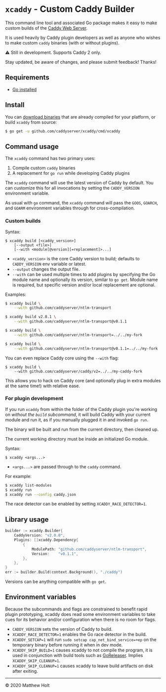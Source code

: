 `xcaddy` - Custom Caddy Builder
===============================

This command line tool and associated Go package makes it easy to make custom builds of the [Caddy Web Server](https://github.com/caddyserver/caddy).

It is used heavily by Caddy plugin developers as well as anyone who wishes to make custom `caddy` binaries (with or without plugins).

⚠️ Still in development. Supports Caddy 2 only.

Stay updated, be aware of changes, and please submit feedback! Thanks!

## Requirements

- [Go installed](https://golang.org/doc/install)

## Install

You can [download binaries](https://github.com/caddyserver/xcaddy/releases) that are already compiled for your platform, or build `xcaddy` from source:

```bash
$ go get -u github.com/caddyserver/xcaddy/cmd/xcaddy
```


## Command usage

The `xcaddy` command has two primary uses:

1. Compile custom `caddy` binaries
2. A replacement for `go run` while developing Caddy plugins

The `xcaddy` command will use the latest version of Caddy by default. You can customize this for all invocations by setting the `CADDY_VERSION` environment variable.

As usual with `go` command, the `xcaddy` command will pass the `GOOS`, `GOARCH`, and `GOARM` environment variables through for cross-compilation.


### Custom builds

Syntax:

```
$ xcaddy build [<caddy_version>]
    [--output <file>]
    [--with <module[@version][=replacement]>...]
```

- `<caddy_version>` is the core Caddy version to build; defaults to `CADDY_VERSION` env variable or latest.
- `--output` changes the output file.
- `--with` can be used multiple times to add plugins by specifying the Go module name and optionally its version, similar to `go get`. Module name is required, but specific version and/or local replacement are optional.

Examples:

```bash
$ xcaddy build \
    --with github.com/caddyserver/ntlm-transport

$ xcaddy build v2.0.1 \
    --with github.com/caddyserver/ntlm-transport@v0.1.1

$ xcaddy build \
    --with github.com/caddyserver/ntlm-transport=../../my-fork

$ xcaddy build \
    --with github.com/caddyserver/ntlm-transport@v0.1.1=../../my-fork
```

You can even replace Caddy core using the `--with` flag:

```
$ xcaddy build \
    --with github.com/caddyserver/caddy/v2=../../my-caddy-fork
```

This allows you to hack on Caddy core (and optionally plug in extra modules at the same time!) with relative ease.

### For plugin development

If you run `xcaddy` from within the folder of the Caddy plugin you're working on _without the `build` subcommand_, it will build Caddy with your current module and run it, as if you manually plugged it in and invoked `go run`.

The binary will be built and run from the current directory, then cleaned up.

The current working directory must be inside an initialized Go module.

Syntax:

```
$ xcaddy <args...>
```
- `<args...>` are passed through to the `caddy` command.

For example:

```bash
$ xcaddy list-modules
$ xcaddy run
$ xcaddy run --config caddy.json
```

The race detector can be enabled by setting `XCADDY_RACE_DETECTOR=1`.


## Library usage

```go
builder := xcaddy.Builder{
	CaddyVersion: "v2.0.0",
	Plugins: []xcaddy.Dependency{
		{
			ModulePath: "github.com/caddyserver/ntlm-transport",
			Version:    "v0.1.1",
		},
	},
}
err := builder.Build(context.Background(), "./caddy")
```

Versions can be anything compatible with `go get`.



## Environment variables

Because the subcommands and flags are constrained to benefit rapid plugin prototyping, xcaddy does read some environment variables to take cues for its behavior and/or configuration when there is no room for flags.

- `CADDY_VERSION` sets the version of Caddy to build.
- `XCADDY_RACE_DETECTOR=1` enables the Go race detector in the build.
- `XCADDY_SETCAP=1` will run `sudo setcap cap_net_bind_service=+ep` on the temporary binary before running it when in dev mode.
- `XCADDY_SKIP_BUILD=1` causes xcaddy to not compile the program, it is used in conjunction with build tools such as [GoReleaser](https://goreleaser.com). Implies `XCADDY_SKIP_CLEANUP=1`.
- `XCADDY_SKIP_CLEANUP=1` causes xcaddy to leave build artifacts on disk after exiting.

---

&copy; 2020 Matthew Holt
